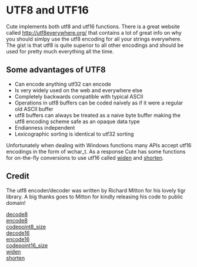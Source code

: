 # UTF8 and UTF16

Cute implements both utf8 and utf16 functions. There is a great website called http://utf8everywhere.org/ that contains a lot of great info on why you should simlpy use the utf8 encoding for all your strings everywhere. The gist is that utf8 is quite superior to all other encodings and should be used for pretty much everything all the time.

## Some advantages of UTF8

* Can encode anything utf32 can encode
* Is very widely used on the web and everywhere else
* Completely backwards compatible with typical ASCII
* Operations in utf8 buffers can be coded naively as if it were a regular old ASCII buffer
* utf8 buffers can always be treated as a naive byte buffer making the utf8 encoding scheme safe as an opaque data type
* Endianness independent
* Lexicographic sorting is identical to utf32 sorting

Unfortunately when dealing with Windows functions many APIs accept utf16 encodings in the form of wchar_t. As a response Cute has some functions for on-the-fly conversions to use utf16 called [widen](https://github.com/RandyGaul/cute_framework/blob/master/doc/string/utf8/widen.md) and [shorten](https://github.com/RandyGaul/cute_framework/blob/master/doc/string/utf8/shorten.md).

## Credit

The utf8 encoder/decoder was written by Richard Mitton for his lovely tigr library. A big thanks goes to Mitton for kindly releasing his code to public domain!

[decode8](https://github.com/RandyGaul/cute_framework/blob/master/doc/string/utf8/decode8.md)  
[encode8](https://github.com/RandyGaul/cute_framework/blob/master/doc/string/utf8/encode8.md)  
[codepoint8_size](https://github.com/RandyGaul/cute_framework/blob/master/doc/string/utf8/codepoint8_size.md)  
[decode16](https://github.com/RandyGaul/cute_framework/blob/master/doc/string/utf8/decode16.md)  
[encode16](https://github.com/RandyGaul/cute_framework/blob/master/doc/string/utf8/encode16.md)  
[codepoint16_size](https://github.com/RandyGaul/cute_framework/blob/master/doc/string/utf8/codepoint16_size.md)  
[widen](https://github.com/RandyGaul/cute_framework/blob/master/doc/string/utf8/widen.md)  
[shorten](https://github.com/RandyGaul/cute_framework/blob/master/doc/string/utf8/shorten.md)  
